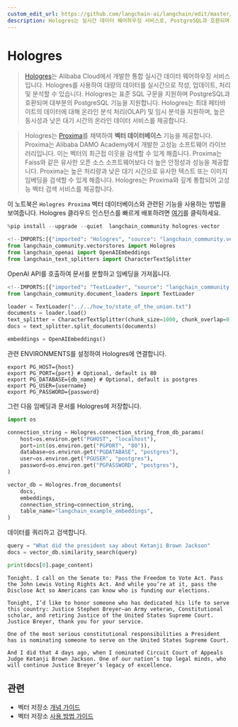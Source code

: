 ```yaml
---
custom_edit_url: https://github.com/langchain-ai/langchain/edit/master/docs/docs/integrations/vectorstores/hologres.ipynb
description: Hologres는 실시간 데이터 웨어하우징 서비스로, PostgreSQL과 호환되며 OLAP 및 벡터 데이터베이스 기능을 지원합니다.
---
```


# Hologres

> [Hologres](https://www.alibabacloud.com/help/en/hologres/latest/introduction)는 Alibaba Cloud에서 개발한 통합 실시간 데이터 웨어하우징 서비스입니다. Hologres를 사용하여 대량의 데이터를 실시간으로 작성, 업데이트, 처리 및 분석할 수 있습니다. Hologres는 표준 SQL 구문을 지원하며 PostgreSQL과 호환되며 대부분의 PostgreSQL 기능을 지원합니다. Hologres는 최대 페타바이트의 데이터에 대해 온라인 분석 처리(OLAP) 및 임시 분석을 지원하며, 높은 동시성과 낮은 대기 시간의 온라인 데이터 서비스를 제공합니다.

> Hologres는 [Proxima](https://www.alibabacloud.com/help/en/hologres/latest/vector-processing)를 채택하여 **벡터 데이터베이스** 기능을 제공합니다. Proxima는 Alibaba DAMO Academy에서 개발한 고성능 소프트웨어 라이브러리입니다. 이는 벡터의 최근접 이웃을 검색할 수 있게 해줍니다. Proxima는 Faiss와 같은 유사한 오픈 소스 소프트웨어보다 더 높은 안정성과 성능을 제공합니다. Proxima는 높은 처리량과 낮은 대기 시간으로 유사한 텍스트 또는 이미지 임베딩을 검색할 수 있게 해줍니다. Hologres는 Proxima와 깊게 통합되어 고성능 벡터 검색 서비스를 제공합니다.

이 노트북은 `Hologres Proxima` 벡터 데이터베이스와 관련된 기능을 사용하는 방법을 보여줍니다. Hologres 클라우드 인스턴스를 빠르게 배포하려면 [여기](https://www.alibabacloud.com/zh/product/hologres)를 클릭하세요.

```python
%pip install --upgrade --quiet  langchain_community hologres-vector
```


```python
<!--IMPORTS:[{"imported": "Hologres", "source": "langchain_community.vectorstores", "docs": "https://api.python.langchain.com/en/latest/vectorstores/langchain_community.vectorstores.hologres.Hologres.html", "title": "Hologres"}, {"imported": "OpenAIEmbeddings", "source": "langchain_openai", "docs": "https://api.python.langchain.com/en/latest/embeddings/langchain_openai.embeddings.base.OpenAIEmbeddings.html", "title": "Hologres"}, {"imported": "CharacterTextSplitter", "source": "langchain_text_splitters", "docs": "https://api.python.langchain.com/en/latest/character/langchain_text_splitters.character.CharacterTextSplitter.html", "title": "Hologres"}]-->
from langchain_community.vectorstores import Hologres
from langchain_openai import OpenAIEmbeddings
from langchain_text_splitters import CharacterTextSplitter
```


OpenAI API를 호출하여 문서를 분할하고 임베딩을 가져옵니다.

```python
<!--IMPORTS:[{"imported": "TextLoader", "source": "langchain_community.document_loaders", "docs": "https://api.python.langchain.com/en/latest/document_loaders/langchain_community.document_loaders.text.TextLoader.html", "title": "Hologres"}]-->
from langchain_community.document_loaders import TextLoader

loader = TextLoader("../../how_to/state_of_the_union.txt")
documents = loader.load()
text_splitter = CharacterTextSplitter(chunk_size=1000, chunk_overlap=0)
docs = text_splitter.split_documents(documents)

embeddings = OpenAIEmbeddings()
```


관련 ENVIRONMENTS를 설정하여 Hologres에 연결합니다.
```
export PG_HOST={host}
export PG_PORT={port} # Optional, default is 80
export PG_DATABASE={db_name} # Optional, default is postgres
export PG_USER={username}
export PG_PASSWORD={password}
```


그런 다음 임베딩과 문서를 Hologres에 저장합니다.

```python
import os

connection_string = Hologres.connection_string_from_db_params(
    host=os.environ.get("PGHOST", "localhost"),
    port=int(os.environ.get("PGPORT", "80")),
    database=os.environ.get("PGDATABASE", "postgres"),
    user=os.environ.get("PGUSER", "postgres"),
    password=os.environ.get("PGPASSWORD", "postgres"),
)

vector_db = Hologres.from_documents(
    docs,
    embeddings,
    connection_string=connection_string,
    table_name="langchain_example_embeddings",
)
```


데이터를 쿼리하고 검색합니다.

```python
query = "What did the president say about Ketanji Brown Jackson"
docs = vector_db.similarity_search(query)
```


```python
print(docs[0].page_content)
```

```output
Tonight. I call on the Senate to: Pass the Freedom to Vote Act. Pass the John Lewis Voting Rights Act. And while you’re at it, pass the Disclose Act so Americans can know who is funding our elections. 

Tonight, I’d like to honor someone who has dedicated his life to serve this country: Justice Stephen Breyer—an Army veteran, Constitutional scholar, and retiring Justice of the United States Supreme Court. Justice Breyer, thank you for your service. 

One of the most serious constitutional responsibilities a President has is nominating someone to serve on the United States Supreme Court. 

And I did that 4 days ago, when I nominated Circuit Court of Appeals Judge Ketanji Brown Jackson. One of our nation’s top legal minds, who will continue Justice Breyer’s legacy of excellence.
```


## 관련

- 벡터 저장소 [개념 가이드](/docs/concepts/#vector-stores)
- 벡터 저장소 [사용 방법 가이드](/docs/how_to/#vector-stores)